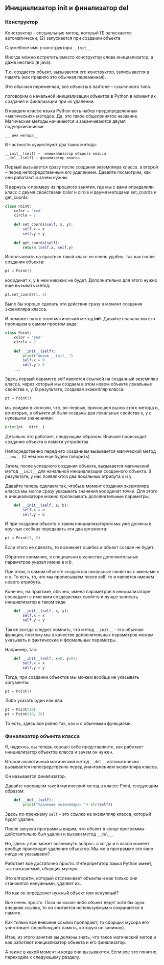 ## Инициализатор __init__ и финализатор __del__


### Конструктор

Конструктор – специальные метод, который (1) запускается автоматически, (2) запускается при создании объекта

Служебное имя у конструктора `__init__`

Иногда можно встретить вместо конструктор слова инициализатор, а даже инстанс (в java).

Т.о. создается объект, вызывается его конструктор, записывается в память (как правило это обычная переменная). 

Это обычная переменная, все объекты в пайтоне – ссылочного типа. 

поговорим о начальной инициализации объектов в Python в момент их создания и финализации при их удалении.

В каждом классе языка Python есть набор предопределенных «магических» методов. Да, это такое общепринятое название. Магические методы начинаются и заканчиваются двумя подчеркиваниями:

`__ имя метода__`

В частности существуют два таких метода:

```
__init__(self) –  инициализатор объекта класса
__del__(self) – финализатор класса
```
Первый вызывается сразу после создания экземпляра класса, а второй – перед непосредственным его удалением. Давайте посмотрим, как они работают и зачем нужны.

Я вернусь к примеру из прошлого занятия, где мы с вами определили класс с двумя свойствами color и circle и двумя методами set_coords и get_coords:

```python
class Point:
    color = 'red'
    circle = 2
 
    def set_coords(self, x, y):
        self.x = x
        self.y = y
 
    def get_coords(self):
        return (self.x, self.y)
```

Использовать на практике такой класс не очень удобно, так как после создания объекта:

```python
pt = Point()
```
координат x, y в нем никаких не будет. Дополнительно для этого нужно еще вызывать метод:

```python
pt.set_coords(1, 2)
```


Было бы хорошо сделать эти действия сразу в момент создания экземпляра класса. 

И поможет нам в этом магический метод __init__. Давайте сначала мы его пропишем в самом простом виде:


```python
class Point:
    color = 'red'
    circle = 2
 
    def __init__(self):
        print("вызов __init__")
        self.x = 0
        self.y = 0
    ...
```

Здесь первый параметр self является ссылкой на созданный экземпляр класса, через который мы создаем в этом новом объекте локальные свойства x, y. В результате, создавая экземпляр класса:

```python
pt = Point()
```
мы увидим в консоли, что, во-первых, произошел вызов этого метода и, во-вторых, в объекте pt были созданы два локальных свойства x, y с нулевыми значениями:

```python
print(pt.__dict__)
```
Детально это работает, следующим образом. Вначале происходит создание объекта в памяти устройства. 

Непосредственно перед его созданием вызывается магический метод `__new__` (О нем мы еще будем говорить). 

Затем, после успешного создания объекта, вызывается магический метод `__init__` для начальной инициализации созданного объекта. В результате, у нас появляются два локальных атрибута x и y.

Давайте теперь сделаем так, чтобы в момент создания экземпляра класса мы могли сразу указывать значения координат точки. Для этого в инициализаторе можно прописывать дополнительные параметры:

```python
    def __init__(self, a, b):
        self.x = a
        self.y = b
```
И при создании объекта с таким инициализатором мы уже должны в круглых скобках передавать эти два аргумента:


```python
pt = Point(1, 2)
```

Если этого не сделать, то возникнет ошибка и объект создан не будет.

Обратите внимание, я специально в качестве дополнительных параметров указал имена a и b. 

При этом, в самом объекте создаются локальные свойства с именами x и y. То есть, то, что мы прописываем после self, то и является именем нового атрибута. 

Конечно, на практике, обычно, имена параметров в инициализаторе совпадают с именами создаваемых свойств и лучше записать инициализатор в таком виде:

```python
    def __init__(self, x, y):
        self.x = x
        self.y = y
```

Также всегда следует помнить, что метод `__init__` - это обычная функция, поэтому мы в качестве дополнительных параметров можем указывать и фактические и формальные параметры.

Например, так:

```python
    def __init__(self, x=0, y=0):
        self.x = x
        self.y = y
```

Тогда, при создании объектов мы можем вообще не указывать аргументы:

```python
pt = Point()
```
Либо указать один или два:

```python
pt = Point(10)
pt = Point(10, 20)
```

То есть, здесь все ровно так, как и с обычными функциями.

### Финализатор объекта класса

Я, надеюсь, вы теперь хорошо себе представляете, как работает инициализатор объектов класса и зачем он нужен.

Второй аналогичный магический метод `__del__` автоматически вызывается непосредственно перед уничтожением экземпляра класса.

Он называется финализатор.

Давайте пропишем такой магический метод в классе Point, следующим образом:

```python
    def __del__(self):
        print("Удаление экземпляра: "+ str(self))
```

Здесь по-прежнему `self` – это ссылка на экземпляр класса, который будет удален.

После запуска программы видим, что объект в конце программы действительно был удален и вызван метод `__del__`. 

Но, здесь у вас может возникнуть вопрос: а когда и в какой момент вообще происходит удаление объектов. Мы же в программе это явно нигде не указываем? 

Работает все достаточно просто. Интерпретатор языка Python имеет, так называемый, сборщик мусора. 

Это алгоритм, который отслеживает объекты и как только они становятся ненужными, удаляет их. 

Но как он определяет нужный объект или ненужный?

Все очень просто.
Пока на какой-либо объект ведет хотя бы одна внешняя ссылка, то он считается используемым и сохраняется в памяти.

Как только все внешние ссылки пропадают, то сборщик мусора его уничтожает (освобождает память, которую он занимал).

Итак, из этого занятия вы должны знать, что такое магический метод и как работают инициализатор объекта и его финализатор.

А также в какой момент и когда они вызываются. Если все это понятно, переходим к следующему разделу.